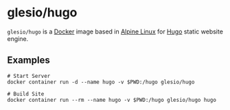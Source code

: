 glesio/hugo
===========

`glesio/hugo` is a [Docker](https://www.docker.io) image based in [Alpine Linux](https://alpinelinux.org/) for [Hugo](http://gohugo.io) static website engine.


Examples
--------
```
# Start Server
docker container run -d --name hugo -v $PWD:/hugo glesio/hugo
```
```
# Build Site
docker container run --rm --name hugo -v $PWD:/hugo glesio/hugo hugo
```
